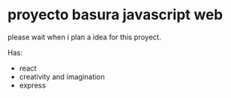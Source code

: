 # proyecto basura javascript web

please wait when i plan a idea for this proyect.

Has:

- react
- creativity and imagination 
- express
